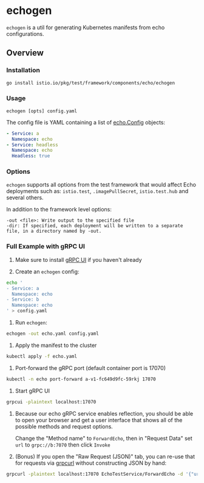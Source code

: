 # echogen

`echogen` is a util for generating Kubernetes manifests from echo configurations.

## Overview

### Installation

```bash
go install istio.io/pkg/test/framework/components/echo/echogen
```

### Usage

```text
echogen [opts] config.yaml
```

The config file is YAML containing a list of
[echo.Config](https://github.com/istio/istio/blob/master/pkg/test/framework/components/echo/config.go#L52) objects:

```yaml
- Service: a
  Namespace: echo
- Service: headless
  Namespace: echo
  Headless: true
```

### Options

`echogen` supports all options from the test framework that would affect Echo deployments
such as: `istio.test`, `.imagePullSecret`, `istio.test.hub` and several others.

In addition to the framework level options:

```text
-out <file>: Write output to the specified file
-dir: If specified, each deployment will be written to a separate file, in a directory named by -out.
```

### Full Example with gRPC UI

1. Make sure to install [gRPC UI](https://github.com/fullstorydev/grpcui) if you haven't already

1. Create an `echogen` config:

```bash
echo '
- Service: a
  Namespace: echo
- Service: b
  Namespace: echo
' > config.yaml
```

1. Run `echogen`:

```bash
echogen -out echo.yaml config.yaml
```

1. Apply the manifest to the cluster

```bash
kubectl apply -f echo.yaml
```

1. Port-forward the gRPC port (default container port is 17070)

```bash
kubectl -n echo port-forward a-v1-fc649d9fc-59rkj 17070
```

1. Start gRPC UI

```bash
grpcui -plaintext localhost:17070
```

1. Because our echo gRPC service enables reflection, you should be able to open your browser
   and get a user interface that shows all of the possible methods and request options.

   Change the "Method name" to `ForwardEcho`, then in "Request Data" set `url` to `grpc://b:7070` then click `Invoke`

1. (Bonus) If you open the "Raw Request (JSON)" tab, you can re-use that for requests via
   [grpcurl](https://github.com/fullstorydev/grpcurl) without constructing JSON by hand:

```bash
grpcurl -plaintext localhost:17070 EchoTestService/ForwardEcho -d '{"url": "grpc://b:7070"}'
```
